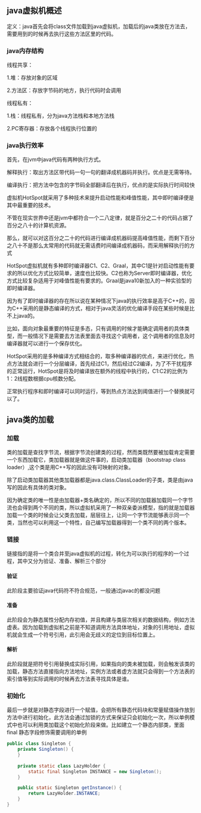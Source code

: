 ## java虚拟机概述

定义：java首先会将class文件加载到java虚拟机，加载后的java类放在方法去，需要用到的时候再去执行这些方法区里的代码。

### java内存结构

线程共享：

1.堆：存放对象的区域

2.方法区：存放字节码的地方，执行代码时会调用

线程私有：

1.栈：线程私有，分为java方法栈和本地方法栈

2.PC寄存器：存放各个线程执行位置的

### java执行效率

首先，在jvm中java代码有两种执行方式。

解释执行：取出方法区带代码一句一句的翻译成机器码并执行。优点是无需等待。

编译执行：把方法中包含的字节码全部翻译后在执行，优点的是实际执行时间较快

虚拟机HotSpot就采用了多种技术来提升启动性能和峰值性能，其中即时编译便是其中最重要的技术。

不管在现实世界中还是jvm中都符合一个二八定律，就是百分之二十的代码占据了百分之八十的计算机资源。

那么，就可以对这百分之二十的代码进行编译成机器码提高峰值性能，而剩下百分之八十不是那么太常用的代码就无需话费时间编译成机器码，而采用解释执行的方式

HotSpot虚拟机就有多种即时编译器C1、C2、Graal，其中C1是针对启动性能有要求的所以优化方式比较简单，速度也比较快。C2也称为Server即时编译器，优化方式比较复杂适用于对峰值性能有要求的。Graal是java10新加入的一种实验型的即时编译器。

因为有了即时编译器的存在所以说在某种情况下java的执行效率是高于C++的，因为C++采用的是静态编译的方式，相对于java灵活的优化编译手段在某些时候是比不上java的。

比如，面向对象最重要的特征是多态，只有调用的时候才能确定调用者的具体类型，而一般情况下是需要去方法表里面去寻找这个调用者，这个调用者的信息及时编译器就可以进行一个保存优化。

HotSpot采用的是多种编译方式相结合的，取多种编译器的优点，来进行优化，热点方法就会进行一个分层编译，首先经过C1，然后经过C2编译，为了不干扰程序的正常运行，HotSpot是将及时编译放在额外的线程中执行的，C1:C2的比例为1：2线程数根据cpu核数分配。

正常执行程序和即时编译可以同时运行，等到热点方法达到阈值进行一个替换就可以了。

## java类的加载

### 加载

类的加载是查找字节流，根据字节流创建类的过程，然而类既然要被加载肯定需要一个东西加载它，类加载器就是做这件事的，启动类加载器（bootstrap class loader）,这个类是用C++写的因此没有可映射的对象。

除了启动类加载器其他类加载器都是java.class.ClassLoader的子类，类是由java写的因此有具体的类对象。

因为确定类的唯一性是由加载器+类名确定的，所以不同的加载器加载同一个字节流也会得到两个不同的类，所以虚拟机采用了一种双亲委派模型，指的就是加载器加载一个类的时候会让父类去加载，层层往上，让同一个字节流能够表示同一个类，当然也可以利用这一个特性，自己编写加载器得到一个类不同的两个版本。

### 链接

链接指的是将一个类合并至java虚拟机的过程，转化为可以执行的程序的一个过程，其中又分为验证、准备、解析三个部分

#### 验证

此阶段主要验证java代码符不符合规范，一般通过javac的都没问题

#### 准备

此阶段会为静态属性分配内存初值，并且构建与类层次相关的数据结构，例如方法虚表。因为加载到虚拟机之前是不知道调用方法具体地址，对象的引用地址，虚拟机就会生成一个符号引用，此引用会无歧义的定位到目标位置上。

#### 解析

此阶段就是把符号引用替换成实际引用，如果指向的类未被加载，则会触发该类的加载，静态方法直接指向方法地址，实例方法或者虚方法就只会得到一个方法表的索引值等到实际调用的时候再去方法表寻找具体是谁。

### 初始化

最后一步就是对静态字段进行一个赋值，会把所有静态代码块和常量赋值操作放到<init>方法中进行初始化，此方法会通过加锁的方式来保证只会初始化一次，所以单例模式中也可以利用类加载这个初始化阶段来做。比如建立一个静态内部类，里面 final 静态字段修饰需要调用的单例

```java
public class Singleton {
    private Singleton() {
    }
    
    private static class LazyHolder {
        static final Singleton INSTANCE = new Singleton();
    }

    public static Singleton getInstance() {
        return LazyHolder.INSTANCE;
    }
}
```

